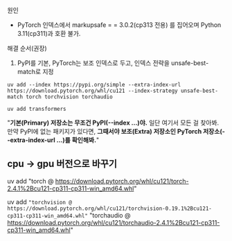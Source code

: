 원인

- PyTorch 인덱스에서 markupsafe = = 3.0.2(cp313 전용) 를 집어오며 Python 3.11(cp311)과 호환 불가.

해결 순서(권장)

1. PyPI를 기본, PyTorch는 보조 인덱스로 두고, 인덱스 전략을 unsafe-best-match로 지정


```
uv add --index https://pypi.org/simple --extra-index-url https://download.pytorch.org/whl/cu121 --index-strategy unsafe-best-match torch torchvision torchaudio

uv add transformers
```

"**기본(Primary) 저장소는 무조건 PyPI(--index ...)야.** 일단 여기서 모든 걸 찾아봐. 만약 PyPI에 없는 패키지가 있다면, **그때서야 보조(Extra) 저장소인 PyTorch 저장소(--extra-index-url ...)를 확인해봐.**"



## cpu -> gpu 버전으로 바꾸기


uv add "torch @ https://download.pytorch.org/whl/cu121/torch-2.4.1%2Bcu121-cp311-cp311-win_amd64.whl"

uv add `
  "torchvision @ https://download.pytorch.org/whl/cu121/torchvision-0.19.1%2Bcu121-cp311-cp311-win_amd64.whl" `
  "torchaudio @ https://download.pytorch.org/whl/cu121/torchaudio-2.4.1%2Bcu121-cp311-cp311-win_amd64.whl"